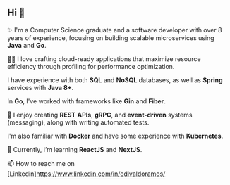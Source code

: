 ## Hi 👋

✨ I'm a Computer Science graduate and a software developer with over 8 years of experience, focusing on building scalable microservices using **Java** and **Go**.

👨‍💻 I love crafting cloud-ready applications that maximize resource efficiency through profiling for performance optimization.

I have experience with both **SQL** and **NoSQL** databases, as well as **Spring** services with **Java 8+**. 

In **Go**, I've worked with frameworks like **Gin** and **Fiber**.

🔨 I enjoy creating **REST** **APIs**, **gRPC**, and **event-driven** systems (messaging), along with writing automated tests.

I'm also familiar with **Docker** and have some experience with **Kubernetes**.

🌱 Currently, I’m learning **ReactJS** and **NextJS**.

📫 How to reach me on [Linkedin]https://www.linkedin.com/in/edivaldoramos/
